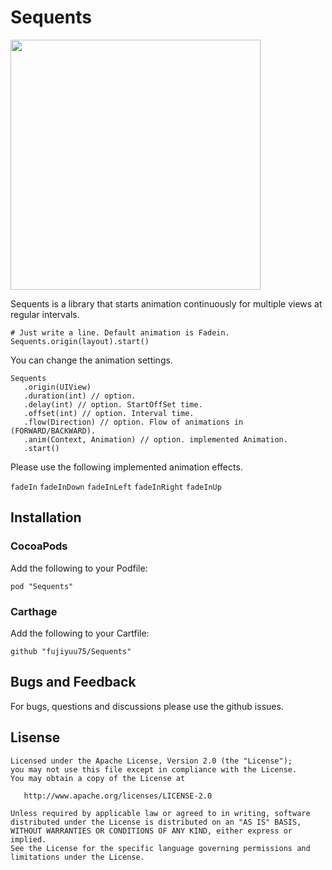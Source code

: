 # Sequents

<img src=https://github.com/fujiyuu75/sequents/blob/res/demo.gif width=400px>

Sequents is a library that starts animation continuously for multiple views at regular intervals.

```
# Just write a line. Default animation is Fadein.
Sequents.origin(layout).start()
```

You can change the animation settings.

```
Sequents
   .origin(UIView)
   .duration(int) // option.
   .delay(int) // option. StartOffSet time.
   .offset(int) // option. Interval time.
   .flow(Direction) // option. Flow of animations in (FORWARD/BACKWARD). 
   .anim(Context, Animation) // option. implemented Animation.
   .start()
```

Please use the following implemented animation effects.

```fadeIn``` ```fadeInDown``` ```fadeInLeft``` ```fadeInRight``` ```fadeInUp```

## Installation

### CocoaPods

Add the following to your Podfile:

```
pod "Sequents"
```

### Carthage

Add the following to your Cartfile:

```
github "fujiyuu75/Sequents"
```

## Bugs and Feedback

For bugs, questions and discussions please use the github issues.

## Lisense

```
Licensed under the Apache License, Version 2.0 (the "License");
you may not use this file except in compliance with the License.
You may obtain a copy of the License at

   http://www.apache.org/licenses/LICENSE-2.0

Unless required by applicable law or agreed to in writing, software
distributed under the License is distributed on an "AS IS" BASIS,
WITHOUT WARRANTIES OR CONDITIONS OF ANY KIND, either express or implied.
See the License for the specific language governing permissions and
limitations under the License.
```
